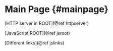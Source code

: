 # Main Page  {#mainpage}

[HTTP server in ROOT](@ref httpserver)

[JavaScript ROOT](@ref jsroot)

[Different links](@ref jslinks)



